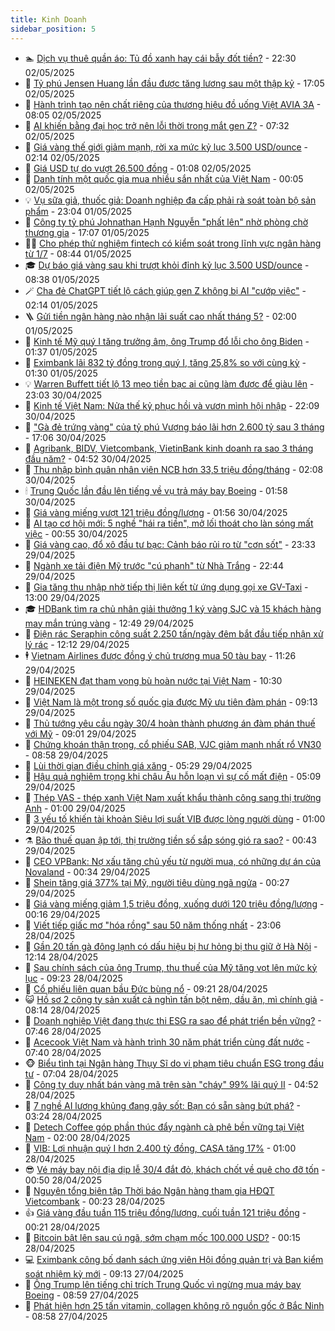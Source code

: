```yaml
---
title: Kinh Doanh
sidebar_position: 5
---
```


<!-- dantri-kinh-doanh:START -->
- 🏊 [Dịch vụ thuê quần áo: Tủ đồ xanh hay cái bẫy đốt tiền?](https://dantri.com.vn/kinh-doanh/dich-vu-thue-quan-ao-tu-do-xanh-hay-cai-bay-dot-tien-20250502000531262.htm) - 22:30 02/05/2025
- 🦆 [Tỷ phú Jensen Huang lần đầu được tăng lương sau một thập kỷ](https://dantri.com.vn/kinh-doanh/ty-phu-jensen-huang-lan-dau-duoc-tang-luong-sau-mot-thap-ky-20250502171026160.htm) - 17:05 02/05/2025
- 🦄 [Hành trình tạo nên chất riêng của thương hiệu đồ uống Việt AVIA 3A](https://dantri.com.vn/kinh-doanh/hanh-trinh-tao-nen-chat-rieng-cua-thuong-hieu-do-uong-viet-avia-3a-20250502142727673.htm) - 08:05 02/05/2025
- 🌝 [AI khiến bằng đại học trở nên lỗi thời trong mắt gen Z?](https://dantri.com.vn/kinh-doanh/ai-khien-bang-dai-hoc-tro-nen-loi-thoi-trong-mat-gen-z-20250428195859850.htm) - 07:32 02/05/2025
- 💃 [Giá vàng thế giới giảm mạnh, rời xa mức kỷ lục 3.500 USD/ounce](https://dantri.com.vn/kinh-doanh/gia-vang-the-gioi-giam-manh-roi-xa-muc-ky-luc-3500-usdounce-20250501234110694.htm) - 02:14 02/05/2025
- 🦏 [Giá USD tự do vượt 26.500 đồng](https://dantri.com.vn/kinh-doanh/gia-usd-tu-do-vuot-26500-dong-20250501230642937.htm) - 01:08 02/05/2025
- 🦩 [Danh tính một quốc gia mua nhiều sắn nhất của Việt Nam](https://dantri.com.vn/kinh-doanh/danh-tinh-mot-quoc-gia-mua-nhieu-san-nhat-cua-viet-nam-20250501224638649.htm) - 00:05 02/05/2025
- 💡 [Vụ sữa giả, thuốc giả: Doanh nghiệp đa cấp phải rà soát toàn bộ sản phẩm](https://dantri.com.vn/kinh-doanh/vu-sua-gia-thuoc-gia-doanh-nghiep-da-cap-phai-ra-soat-toan-bo-san-pham-20250501230107647.htm) - 23:04 01/05/2025
- 🌊 [Công ty tỷ phú Johnathan Hạnh Nguyễn &quot;phất lên&quot; nhờ phòng chờ thương gia](https://dantri.com.vn/kinh-doanh/cong-ty-ty-phu-johnathan-hanh-nguyen-phat-len-nho-phong-cho-thuong-gia-20250501065627284.htm) - 17:07 01/05/2025
- 🧑‍💻 [Cho phép thử nghiệm fintech có kiểm soát trong lĩnh vực ngân hàng từ  1/7](https://dantri.com.vn/kinh-doanh/cho-phep-thu-nghiem-fintech-co-kiem-soat-trong-linh-vuc-ngan-hang-tu-17-20250501103153210.htm) - 08:44 01/05/2025
- 🎓 [Dự báo giá vàng sau khi trượt khỏi đỉnh kỷ lục 3.500 USD/ounce](https://dantri.com.vn/kinh-doanh/du-bao-gia-vang-sau-khi-truot-khoi-dinh-ky-luc-3500-usdounce-20250501010708814.htm) - 08:38 01/05/2025
- 🪄 [Cha đẻ ChatGPT tiết lộ cách giúp gen Z không bị AI &quot;cướp việc&quot;](https://dantri.com.vn/kinh-doanh/cha-de-chatgpt-tiet-lo-cach-giup-gen-z-khong-bi-ai-cuop-viec-20250429162752102.htm) - 02:14 01/05/2025
- 🪜 [Gửi tiền ngân hàng nào nhận lãi suất cao nhất tháng 5?](https://dantri.com.vn/kinh-doanh/gui-tien-ngan-hang-nao-nhan-lai-suat-cao-nhat-thang-5-20250501003034495.htm) - 02:00 01/05/2025
- 🦄 [Kinh tế Mỹ quý I tăng trưởng âm, ông Trump đổ lỗi cho ông Biden](https://dantri.com.vn/kinh-doanh/kinh-te-my-quy-i-tang-truong-am-ong-trump-do-loi-cho-ong-biden-20250501024905305.htm) - 01:37 01/05/2025
- 💯 [Eximbank lãi 832 tỷ đồng trong quý I, tăng 25,8% so với cùng kỳ](https://dantri.com.vn/kinh-doanh/eximbank-lai-832-ty-dong-trong-quy-i-tang-258-so-voi-cung-ky-20250430201246732.htm) - 01:30 01/05/2025
- 💡 [Warren Buffett tiết lộ 13 mẹo tiền bạc ai cũng làm được để giàu lên](https://dantri.com.vn/kinh-doanh/warren-buffett-tiet-lo-13-meo-tien-bac-ai-cung-lam-duoc-de-giau-len-20250429224252223.htm) - 23:03 30/04/2025
- 🧰 [Kinh tế Việt Nam: Nửa thế kỷ phục hồi và vươn mình hội nhập](https://dantri.com.vn/kinh-doanh/kinh-te-viet-nam-nua-the-ky-phuc-hoi-va-vuon-minh-hoi-nhap-20250429090928341.htm) - 22:09 30/04/2025
- 🎊 [&quot;Gà đẻ trứng vàng&quot; của tỷ phú Vượng báo lãi hơn 2.600 tỷ sau 3 tháng](https://dantri.com.vn/kinh-doanh/ga-de-trung-vang-cua-ty-phu-vuong-bao-lai-hon-2600-ty-sau-3-thang-20250430154640622.htm) - 17:06 30/04/2025
- 🔭 [Agribank, BIDV, Vietcombank, VietinBank kinh doanh ra sao 3 tháng đầu năm?](https://dantri.com.vn/kinh-doanh/agribank-bidv-vietcombank-vietinbank-kinh-doanh-ra-sao-3-thang-dau-nam-20250430094914130.htm) - 04:52 30/04/2025
- 💼 [Thu nhập bình quân nhân viên NCB hơn 33,5 triệu đồng/tháng](https://dantri.com.vn/kinh-doanh/thu-nhap-binh-quan-nhan-vien-ncb-hon-335-trieu-dongthang-20250430013211191.htm) - 02:08 30/04/2025
- 🕯 [Trung Quốc lần đầu lên tiếng về vụ trả máy bay Boeing](https://dantri.com.vn/kinh-doanh/trung-quoc-lan-dau-len-tieng-ve-vu-tra-may-bay-boeing-20250429230857975.htm) - 01:58 30/04/2025
- 🫣 [Giá vàng miếng vượt 121 triệu đồng/lượng](https://dantri.com.vn/kinh-doanh/gia-vang-mieng-vuot-121-trieu-dongluong-20250430065516541.htm) - 01:56 30/04/2025
- 🤠 [AI tạo cơ hội mới: 5 nghề &quot;hái ra tiền&quot;, mở lối thoát cho làn sóng mất việc](https://dantri.com.vn/kinh-doanh/ai-tao-co-hoi-moi-5-nghe-hai-ra-tien-mo-loi-thoat-cho-lan-song-mat-viec-20250428125018537.htm) - 00:55 30/04/2025
- 🌈 [Giá vàng cao, đổ xô đầu tư bạc: Cảnh báo rủi ro từ &quot;cơn sốt&quot;](https://dantri.com.vn/kinh-doanh/gia-vang-cao-do-xo-dau-tu-bac-canh-bao-rui-ro-tu-con-sot-20250429012633360.htm) - 23:33 29/04/2025
- 🦅 [Ngành xe tải điện Mỹ trước &quot;cú phanh&quot; từ Nhà Trắng](https://dantri.com.vn/kinh-doanh/nganh-xe-tai-dien-my-truoc-cu-phanh-tu-nha-trang-20250425102541206.htm) - 22:44 29/04/2025
- 🌁 [Gia tăng thu nhập nhờ tiếp thị liên kết từ ứng dụng gọi xe GV-Taxi](https://dantri.com.vn/kinh-doanh/gia-tang-thu-nhap-nho-tiep-thi-lien-ket-tu-ung-dung-goi-xe-gv-taxi-20250429154101795.htm) - 13:00 29/04/2025
- 🎓 [HDBank tìm ra chủ nhân giải thưởng 1 ký vàng SJC và 15 khách hàng may mắn trúng vàng](https://dantri.com.vn/kinh-doanh/hdbank-tim-ra-chu-nhan-giai-thuong-1-ky-vang-sjc-va-15-khach-hang-may-man-trung-vang-20250429194920653.htm) - 12:49 29/04/2025
- 📝 [Điện rác Seraphin công suất 2.250 tấn/ngày đêm bắt đầu tiếp nhận xử lý rác](https://dantri.com.vn/kinh-doanh/dien-rac-seraphin-cong-suat-2250-tanngay-dem-bat-dau-tiep-nhan-xu-ly-rac-20250429181055161.htm) - 12:12 29/04/2025
- 🕴 [Vietnam Airlines được đồng ý chủ trương mua 50 tàu bay](https://dantri.com.vn/kinh-doanh/vietnam-airlines-duoc-dong-y-chu-truong-mua-50-tau-bay-20250429173453710.htm) - 11:26 29/04/2025
- 🧰 [HEINEKEN đạt tham vọng bù hoàn nước tại Việt Nam](https://dantri.com.vn/kinh-doanh/heineken-dat-tham-vong-bu-hoan-nuoc-tai-viet-nam-20250429171831649.htm) - 10:30 29/04/2025
- 🤖 [Việt Nam là một trong số quốc gia được Mỹ ưu tiên đàm phán](https://dantri.com.vn/kinh-doanh/viet-nam-la-mot-trong-so-quoc-gia-duoc-my-uu-tien-dam-phan-20250429125822751.htm) - 09:13 29/04/2025
- 🤠 [Thủ tướng yêu cầu ngày 30/4 hoàn thành phương án đàm phán thuế với Mỹ](https://dantri.com.vn/kinh-doanh/thu-tuong-yeu-cau-ngay-304-hoan-thanh-phuong-an-dam-phan-thue-voi-my-20250429155941675.htm) - 09:01 29/04/2025
- 🌮 [Chứng khoán thận trọng, cổ phiếu SAB, VJC giảm mạnh nhất rổ VN30](https://dantri.com.vn/kinh-doanh/chung-khoan-than-trong-co-phieu-sab-vjc-giam-manh-nhat-ro-vn30-20250429153933587.htm) - 08:58 29/04/2025
- 🦄 [Lùi thời gian điều chỉnh giá xăng](https://dantri.com.vn/kinh-doanh/lui-thoi-gian-dieu-chinh-gia-xang-20250429111912639.htm) - 05:29 29/04/2025
- 👺 [Hậu quả nghiêm trọng khi châu Âu hỗn loạn vì sự cố mất điện](https://dantri.com.vn/kinh-doanh/hau-qua-nghiem-trong-khi-chau-au-hon-loan-vi-su-co-mat-dien-20250429114047641.htm) - 05:09 29/04/2025
- 🤗 [Thép VAS - thép xanh Việt Nam xuất khẩu thành công sang thị trường Anh](https://dantri.com.vn/kinh-doanh/thep-vas-thep-xanh-viet-nam-xuat-khau-thanh-cong-sang-thi-truong-anh-20250428180357938.htm) - 01:00 29/04/2025
- 💪 [3 yếu tố khiến tài khoản Siêu lợi suất VIB được lòng người dùng](https://dantri.com.vn/kinh-doanh/3-yeu-to-khien-tai-khoan-sieu-loi-suat-vib-duoc-long-nguoi-dung-20250427162745869.htm) - 01:00 29/04/2025
- ⚗️ [Bão thuế quan ập tới, thị trường tiền số sắp sóng gió ra sao?](https://dantri.com.vn/kinh-doanh/bao-thue-quan-ap-toi-thi-truong-tien-so-sap-song-gio-ra-sao-20250428012106836.htm) - 00:43 29/04/2025
- 🧠 [CEO VPBank: Nợ xấu tăng chủ yếu từ người mua, có những dự án của Novaland](https://dantri.com.vn/kinh-doanh/ceo-vpbank-no-xau-tang-chu-yeu-tu-nguoi-mua-co-nhung-du-an-cua-novaland-20250428154851313.htm) - 00:34 29/04/2025
- 🗽 [Shein tăng giá 377% tại Mỹ, người tiêu dùng ngã ngửa](https://dantri.com.vn/kinh-doanh/shein-tang-gia-377-tai-my-nguoi-tieu-dung-nga-ngua-20250428202537631.htm) - 00:27 29/04/2025
- 🫣 [Giá vàng miếng giảm 1,5 triệu đồng, xuống dưới 120 triệu đồng/lượng](https://dantri.com.vn/kinh-doanh/gia-vang-mieng-giam-15-trieu-dong-xuong-duoi-120-trieu-dongluong-20250429005308197.htm) - 00:16 29/04/2025
- 🫣 [Viết tiếp giấc mơ &quot;hóa rồng&quot; sau 50 năm thống nhất](https://dantri.com.vn/kinh-doanh/viet-tiep-giac-mo-hoa-rong-sau-50-nam-thong-nhat-20250426120822941.htm) - 23:06 28/04/2025
- 🫣 [Gần 20 tấn gà đông lạnh có dấu hiệu bị hư hỏng bị thu giữ ở Hà Nội](https://dantri.com.vn/kinh-doanh/gan-20-tan-ga-dong-lanh-co-dau-hieu-bi-hu-hong-bi-thu-giu-o-ha-noi-20250428172827979.htm) - 12:14 28/04/2025
- 💂 [Sau chính sách của ông Trump, thu thuế của Mỹ tăng vọt lên mức kỷ lục](https://dantri.com.vn/kinh-doanh/sau-chinh-sach-cua-ong-trump-thu-thue-cua-my-tang-vot-len-muc-ky-luc-20250428153740170.htm) - 09:23 28/04/2025
- 💫 [Cổ phiếu liên quan bầu Đức bùng nổ](https://dantri.com.vn/kinh-doanh/co-phieu-lien-quan-bau-duc-bung-no-20250428152520013.htm) - 09:21 28/04/2025
- 😺 [Hồ sơ 2 công ty sản xuất cả nghìn tấn bột nêm, dầu ăn, mì chính giả](https://dantri.com.vn/kinh-doanh/ho-so-2-cong-ty-san-xuat-ca-nghin-tan-bot-nem-dau-an-mi-chinh-gia-20250428150028256.htm) - 08:14 28/04/2025
- 🦆 [Doanh nghiệp Việt đang thực thi ESG ra sao để phát triển bền vững?](https://dantri.com.vn/kinh-doanh/doanh-nghiep-viet-dang-thuc-thi-esg-ra-sao-de-phat-trien-ben-vung-20250113161906566.htm) - 07:46 28/04/2025
- 👀 [Acecook Việt Nam và hành trình 30 năm phát triển cùng đất nước](https://dantri.com.vn/kinh-doanh/acecook-viet-nam-va-hanh-trinh-30-nam-phat-trien-cung-dat-nuoc-20250428141241592.htm) - 07:40 28/04/2025
- 🐵 [Biểu tình tại Ngân hàng Thụy Sĩ do vi phạm tiêu chuẩn ESG trong đầu tư](https://dantri.com.vn/kinh-doanh/bieu-tinh-tai-ngan-hang-thuy-si-do-vi-pham-tieu-chuan-esg-trong-dau-tu-20250428131306512.htm) - 07:04 28/04/2025
- 🤖 [Công ty duy nhất bán vàng mã trên sàn &quot;cháy&quot; 99% lãi quý II](https://dantri.com.vn/kinh-doanh/cong-ty-duy-nhat-ban-vang-ma-tren-san-chay-99-lai-quy-ii-20250428080054117.htm) - 04:52 28/04/2025
- 💂 [7 nghề AI lương khủng đang gây sốt: Bạn có sẵn sàng bứt phá?](https://dantri.com.vn/kinh-doanh/7-nghe-ai-luong-khung-dang-gay-sot-ban-co-san-sang-but-pha-20250426144224771.htm) - 03:24 28/04/2025
- 🦆 [Detech Coffee góp phần thúc đẩy ngành cà phê bền vững tại Việt Nam](https://dantri.com.vn/kinh-doanh/detech-coffee-gop-phan-thuc-day-nganh-ca-phe-ben-vung-tai-viet-nam-20250427110514859.htm) - 02:00 28/04/2025
- 🦅 [VIB: Lợi nhuận quý I hơn 2.400 tỷ đồng, CASA tăng 17%](https://dantri.com.vn/kinh-doanh/vib-loi-nhuan-quy-i-hon-2400-ty-dong-casa-tang-17-20250427215944793.htm) - 01:00 28/04/2025
- 😎 [Vé máy bay nội địa dịp lễ 30/4 đắt đỏ, khách chốt về quê cho đỡ tốn](https://dantri.com.vn/kinh-doanh/ve-may-bay-noi-dia-dip-le-304-dat-do-khach-chot-ve-que-cho-do-ton-20250426004027356.htm) - 00:50 28/04/2025
- 🐎 [Nguyên tổng biên tập Thời báo Ngân hàng tham gia HĐQT Vietcombank](https://dantri.com.vn/kinh-doanh/nguyen-tong-bien-tap-thoi-bao-ngan-hang-tham-gia-hdqt-vietcombank-20250428004344406.htm) - 00:23 28/04/2025
- 👍 [Giá vàng đầu tuần 115 triệu đồng/lượng, cuối tuần 121 triệu đồng](https://dantri.com.vn/kinh-doanh/gia-vang-dau-tuan-115-trieu-dongluong-cuoi-tuan-121-trieu-dong-20250428071341712.htm) - 00:21 28/04/2025
- 🦒 [Bitcoin bật lên sau cú ngã, sớm chạm mốc 100.000 USD?](https://dantri.com.vn/kinh-doanh/bitcoin-bat-len-sau-cu-nga-som-cham-moc-100000-usd-20250428004437705.htm) - 00:15 28/04/2025
- 💻 [Eximbank công bố danh sách ứng viên Hội đồng quản trị và Ban kiểm soát nhiệm kỳ mới](https://dantri.com.vn/kinh-doanh/eximbank-cong-bo-danh-sach-ung-vien-hoi-dong-quan-tri-va-ban-kiem-soat-nhiem-ky-moi-20250427135922966.htm) - 09:13 27/04/2025
- 👺 [Ông Trump lên tiếng chỉ trích Trung Quốc vì ngừng mua máy bay Boeing](https://dantri.com.vn/kinh-doanh/ong-trump-len-tieng-chi-trich-trung-quoc-vi-ngung-mua-may-bay-boeing-20250426195851927.htm) - 08:59 27/04/2025
- 🧐 [Phát hiện hơn 25 tấn vitamin, collagen không rõ nguồn gốc ở Bắc Ninh](https://dantri.com.vn/kinh-doanh/phat-hien-hon-25-tan-vitamin-collagen-khong-ro-nguon-goc-o-bac-ninh-20250427110049334.htm) - 08:58 27/04/2025<!-- dantri-kinh-doanh:END -->
